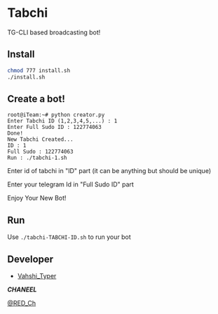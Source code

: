 # Tabchi

TG-CLI based broadcasting bot!

## Install
```bash
chmod 777 install.sh
./install.sh
```
## Create a bot!
```
root@iTeam:~# python creator.py
Enter Tabchi ID (1,2,3,4,5,...) : 1
Enter Full Sudo ID : 122774063
Done!
New Tabchi Created...
ID : 1
Full Sudo : 122774063
Run : ./tabchi-1.sh
```
Enter id of tabchi in "ID" part (it can be anything but should be unique)

Enter your telegram Id in "Full Sudo ID" part

Enjoy Your New Bot!
## Run
Use `./tabchi-TABCHI-ID.sh` to run your bot


## Developer

 * [Vahshi_Typer](https://telegram.me/Vahshi_Typer)

*******CHANEEL*******

[@RED_Ch](https://telegram.me/Red_Ch)
